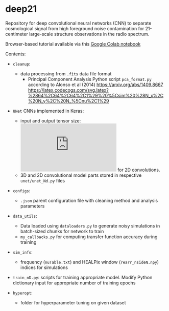 # deep21
Repository for deep convolutional neural networks (CNN) to separate cosmological signal from high foreground noise contamination for 21-centimeter large-scale structure observations in the radio spectrum.

Browser-based tutorial available via this [Google Colab notebook](https://colab.research.google.com/drive/1wQnmelM33Qjq-nHeVD9JkTHXER1PAJM0?hl=en#scrollTo=AL9qQvzFPXcT)

Contents:
- `cleanup`: 
	- data processing from `.fits` data file format
        - Principal Component Analysis Python script `pca_format.py` according to Alonso et al (2014) https://arxiv.org/abs/1409.8667
https://latex.codecogs.com/svg.latex?%2864%2C64%2C64%2C1%29%20%5Csim%20%28N_x%2C%20N_y%2C%20N_%5Cnu%2C1%29
- `UNet` CNNs implemented in Keras:
    - input and output tensor size: ![(64,64,64,1) \sim (N_x, N_y, N_\nu,$](https://latex.codecogs.com/svg.latex?%2864%2C64%2C64%2C1%29%20%5Csim%20%28N_x%2C%20N_y%2C%20N_%5Cnu%2C) `num_bricks`) for 3D convolutions, ![$(64,64,64) \sim (N_x, N_y, N_\nu)$](https://latex.codecogs.com/svg.latex?%2864%2C64%2C64%29%20%5Csim%20%28N_x%2C%20N_y%2C%20N_%5Cnu%29) for 2D convolutions. 
    - 3D and 2D convolutional model parts stored in respective `unet/unet_Nd.py` files
- `configs`:
   - `.json` parent configuration file with cleaning method and analysis parameters
        
- `data_utils`: 
   - Data loaded using `dataloaders.py` to generate noisy simulations in batch-sized chunks for network to train
   - `my_callbacks.py` for computing transfer function accuracy during training
- `sim_info`: 
   - frequency (`nuTable.txt`) and HEALPix window (`rearr_nsideN.npy`) indices for simulations
- `train_nD.py`: scripts for training appropriate model. Modify Python dictionary input for appropriate number of training epochs

- `hyperopt`: 
   - folder for hyperparameter tuning on given dataset

